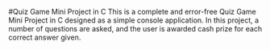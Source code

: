 #Quiz Game Mini Project in C
This is a complete and error-free Quiz Game Mini Project in C designed as a simple console application. In this project, a number of questions are asked, and the user is awarded cash prize for each correct answer given.
